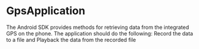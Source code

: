 # GpsApplication
The Android SDK provides methods for retrieving data from the integrated GPS on the phone. The application should do the following:  Record the data to a file and Playback the data from the recorded file
